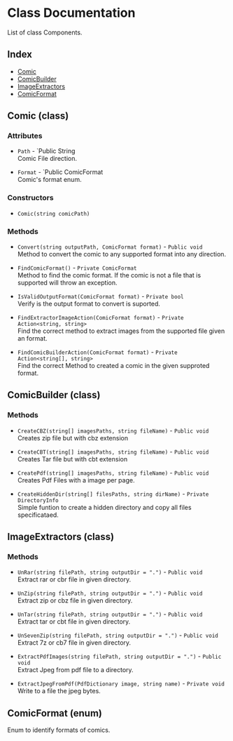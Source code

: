 # Class Documentation

List of class Components.

## Index

* [Comic](#comic-class)
* [ComicBuilder](#comicbuilder-class)
* [ImageExtractors](#imageextractors-class)
* [ComicFormat](#comicformat-enum)

## Comic (class)

### Attributes

* `Path` - `Public String <br/>
  Comic File direction.

* `Format` - `Public ComicFormat <br/>
  Comic's format enum.

### Constructors

* `Comic(string comicPath)`

### Methods

* `Convert(string outputPath, ComicFormat format)` - `Public void` <br/>
  Method to convert the comic to any supported format into any direction.

* `FindComicFormat()` - `Private ComicFormat` <br/>
  Method to find the comic format. If the comic is not a file that is supported will throw an exception.

* `IsValidOutputFormat(ComicFormat format)` - `Private bool` <br/>
  Verify is the output format to convert is suported.

* `FindExtractorImageAction(ComicFormat format)` - `Private Action<string, string>` <br/>
  Find the correct method to extract images from the supported file given an format.

* `FindComicBuilderAction(ComicFormat format)` - `Private Action<string[], string>` <br/>
  Find the correct Method to created a comic in the given supproted format.

## ComicBuilder (class)

### Methods

* `CreateCBZ(string[] imagesPaths, string fileName)` - `Public void` <br/>
  Creates zip file but with cbz extension

* `CreateCBT(string[] imagesPaths, string fileName)` - `Public void` <br/>
  Creates Tar file but with cbt extension

* `CreatePdf(string[] imagesPaths, string fileName)` - `Public void` <br/>
  Creates Pdf Files with a image per page.

* `CreateHiddenDir(string[] filesPaths, string dirName)` - `Private DirectoryInfo` <br>
  Simple funtion to create a hidden directory and copy all files specificataed.

## ImageExtractors (class)

### Methods

* `UnRar(string filePath, string outputDir = ".")` - `Public void` <br/>
Extract rar or cbr file in given directory.

* `UnZip(string filePath, string outputDir = ".")` - `Public void` <br/>
Extract zip or cbz file in given directory.

* `UnTar(string filePath, string outputDir = ".")` - `Public void` <br/>
Extract tar or cbt file in given directory.

* `UnSevenZip(string filePath, string outputDir = ".")` - `Public void` <br/>
Extract 7z or cb7 file in given directory.

* `ExtractPdfImages(string filePath, string outputDir = ".")` - `Public void` <br>
Extract Jpeg from pdf file to a directory.

* `ExtractJpegFromPdf(PdfDictionary image, string name)` - `Private void` <br>
Write to a file the jpeg bytes.

## ComicFormat (enum)

Enum to identify formats of comics.
